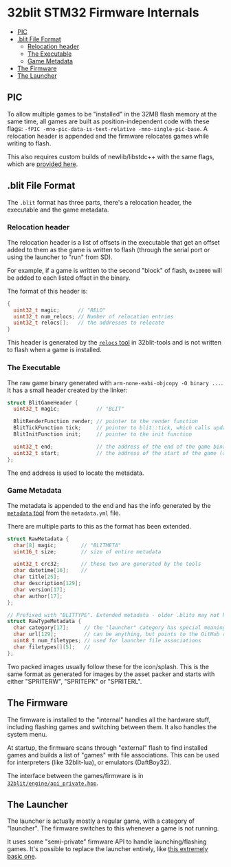 # 32blit STM32 Firmware Internals <!-- omit in toc -->

- [PIC](#pic)
- [.blit File Format](#blit-file-format)
  - [Relocation header](#relocation-header)
  - [The Executable](#the-executable)
  - [Game Metadata](#game-metadata)
- [The Firmware](#the-firmware)
- [The Launcher](#the-launcher)

## PIC

To allow multiple games to be "installed" in the 32MB flash memory at the same time, all games are built as position-independent code with these flags: `-fPIC -mno-pic-data-is-text-relative -mno-single-pic-base`. A relocation header is appended and the firmware relocates games while writing to flash.

This also requires custom builds of newlib/libstdc++ with the same flags, which are [provided here](https://github.com/32blit/stdlibs/).

## .blit File Format
The `.blit` format has three parts, there's a relocation header, the executable and the game metadata.

### Relocation header

The relocation header is a list of offsets in the executable that get an offset added to them as the game is written to flash (through the serial port or using the launcher to "run" from SD).

For example, if a game is written to the second "block" of flash, `0x10000` will be added to each listed offset in the binary.

The format of this header is:

```c
{
  uint32_t magic;      // "RELO"
  uint32_t num_relocs; // Number of relocation entries
  uint32_t relocs[];   // the addresses to relocate
}
```

This header is generated by the [`relocs` tool](https://github.com/32blit/32blit-tools/blob/master/src/ttblit/tool/relocs.py) in 32blit-tools and is not written to flash when a game is installed.

### The Executable

The raw game binary generated with `arm-none-eabi-objcopy -O binary ...`. It has a small header created by the linker:


```c
struct BlitGameHeader {
  uint32_t magic;            // "BLIT"

  BlitRenderFunction render; // pointer to the render function
  BlitTickFunction tick;     // pointer to blit::tick, which calls update and updates timers/tweens
  BlitInitFunction init;     // pointer to the init function

  uint32_t end;              // the address of the end of the game binary (0x90000000 + the size of the binary)
  uint32_t start;            // the address of the start of the game (always 0x90000000, not used)
};
```

The end address is used to locate the metadata.

### Game Metadata

The metadata is appended to the end and has the info generated by the [`metadata` tool](https://github.com/32blit/32blit-tools/blob/master/src/ttblit/tool/metadata.py) from the `metadata.yml` file.

There are multiple parts to this as the format has been extended.

```c
struct RawMetadata {
  char[8] magic;        // "BLITMETA"
  uint16_t size;        // size of entire metadata

  uint32_t crc32;       // these two are generated by the tools
  char datetime[16];    //
  char title[25];
  char description[129];
  char version[17];
  char author[17];
};

// Prefixed with "BLITTYPE". Extended metadata - older .blits may not have this
struct RawTypeMetadata {
  char category[17];     // the "launcher" category has special meaning
  char url[129];         // can be anything, but points to the GitHub repo most of the time
  uint8_t num_filetypes; // used for launcher file associations
  char filetypes[][5];   //
};

```

Two packed images usually follow these for the icon/splash. This is the same format as generated for images by the asset packer and starts with either "SPRITERW", "SPRITEPK" or "SPRITERL".


## The Firmware

The firmware is installed to the "internal" handles all the hardware stuff, including flashing games and switching between them. It also handles the system menu.

At startup, the firmware scans through "external" flash to find installed games and builds a list of "games" with file associations. This can be used for interpreters (like 32blit-lua), or emulators (DaftBoy32).

The interface between the games/firmware is in [`32blit/engine/api_private.hpp`](https://github.com/32blit/32blit-sdk/blob/master/32blit/engine/api_private.hpp).


## The Launcher

The launcher is actually mostly a regular game, with a category of "launcher". The firmware switches to this whenever a game is not running.

It uses some "semi-private" firmware API to handle launching/flashing games. It's possible to replace the launcher entirely, like [this extremely basic one](https://github.com/Daft-Freak/32blit-misc/tree/main/launcher-test).

